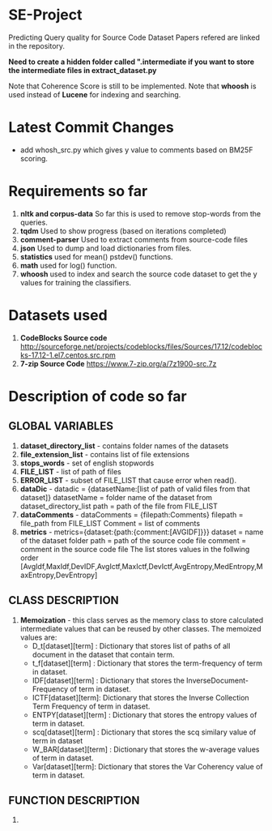 # SE-Project
Predicting Query quality for Source Code Dataset
Papers refered are linked in the repository.

**Need to create a hidden folder called ".intermediate if you want to store the intermediate files in extract_dataset.py**


Note that Coherence Score is still to be implemented.
Note that **whoosh** is used instead of **Lucene** for indexing and searching.

# Latest Commit Changes
- add whosh_src.py which gives y value to comments based on BM25F scoring.
  

# Requirements so far
1.  **nltk and corpus-data**
So far this is used to remove stop-words from the queries.
2.  **tqdm**
Used to show progress (based on iterations completed)
3.  **comment-parser**
Used to extract comments from source-code files
4. **json** Used to dump and load dictionaries from files.
5. **statistics** used for mean() pstdev() functions.
6. **math** used for log() function.
7. **whoosh** used to index and search the source code dataset to get the y values for training the classifiers.

# Datasets used
1.  **CodeBlocks Source code**
http://sourceforge.net/projects/codeblocks/files/Sources/17.12/codeblocks-17.12-1.el7.centos.src.rpm
2.  **7-zip Source Code**
https://www.7-zip.org/a/7z1900-src.7z

# Description of code so far

## GLOBAL VARIABLES
1. **dataset_directory_list** - contains folder names of the datasets
2. **file_extension_list** - contains list of file extensions
3. **stops_words** - set of english stopwords
4. **FILE_LIST** - list of path of files
5.  **ERROR_LIST** - subset of FILE_LIST that cause error when read().
6.  **dataDic** - datadic = {datasetName:[list of path of valid files from that dataset]}
datasetName = folder name of the dataset from dataset_directory_list
path = path of the file from FILE_LIST
7. **dataComments** - dataComments = {filepath:Comments}
filepath = file_path from FILE_LIST
Comment = list of comments
8. **metrics** - metrics={dataset:{path:{comment:[AVGIDF]}}}
dataset = name of the dataset folder
path = path of the source code file
comment = comment in the source code file
The list stores values in the follwing order [AvgIdf,MaxIdf,DevIDF,AvgIctf,MaxIctf,DevIctf,AvgEntropy,MedEntropy,MaxEntropy,DevEntropy]

## CLASS DESCRIPTION
1. **Memoization** - this class serves as the memory class to store calculated intermediate values that can be reused by other classes. The memoized values are:
   - D_t[dataset][term] : Dictionary that stores list of paths of all document in the dataset that contain term.
   - t_f[dataset][term] : Dictionary that stores the term-frequency of term in dataset.
   - IDF[dataset][term] : Dictionary that stores the InverseDocument-Frequency of term in dataset.
   - ICTF[dataset][term]: Dictionary that stores the Inverse Collection Term Frequency of term in dataset.
   - ENTPY[dataset][term] : Dictionary that stores the entropy values of term in dataset.
   - scq[dataset][term] : Dictionary that stores the scq similary value of term in dataset
   - W_BAR[dataset][term] : Dictionary that stores the w-average values of term in dataset.
   - Var[dataset][term]: Dictionary that stores the Var Coherency value of term in dataset.

## FUNCTION DESCRIPTION
1.  